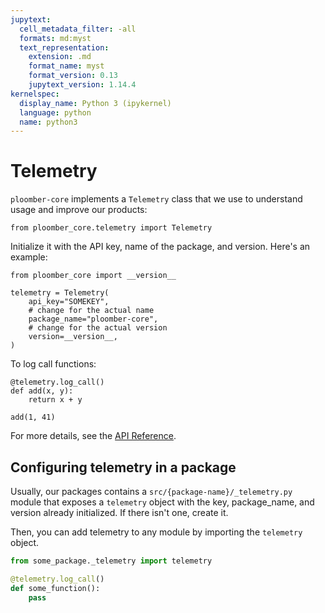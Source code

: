 ```yaml
---
jupytext:
  cell_metadata_filter: -all
  formats: md:myst
  text_representation:
    extension: .md
    format_name: myst
    format_version: 0.13
    jupytext_version: 1.14.4
kernelspec:
  display_name: Python 3 (ipykernel)
  language: python
  name: python3
---
```


# Telemetry

`ploomber-core` implements a `Telemetry` class that we use to understand usage and improve our products:


```{code-cell} ipython3
from ploomber_core.telemetry import Telemetry
```

Initialize it with the API key, name of the package, and version. Here's an example:

```{code-cell} ipython3
from ploomber_core import __version__

telemetry = Telemetry(
    api_key="SOMEKEY",
    # change for the actual name
    package_name="ploomber-core",
    # change for the actual version
    version=__version__,
)
```

To log call functions:

```{code-cell} ipython3
@telemetry.log_call()
def add(x, y):
    return x + y

add(1, 41)
```

For more details, see the [API Reference](api).

## Configuring telemetry in a package

Usually, our packages contains a `src/{package-name}/_telemetry.py` module that exposes a `telemetry` object with the key, package_name, and version already initialized. If there isn't one, create it.

Then, you can add telemetry to any module by importing the `telemetry` object.

```python
from some_package._telemetry import telemetry

@telemetry.log_call()
def some_function():
    pass
```
